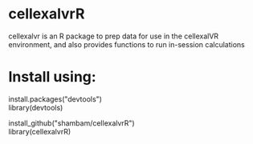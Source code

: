 # cellexalvrR
cellexalvr is an R package to prep data for use in the cellexalVR environment, and also provides functions to run in-session calculations

# Install using:

install.packages("devtools")\
library(devtools)

install_github("shambam/cellexalvrR")\
library(cellexalvrR)
